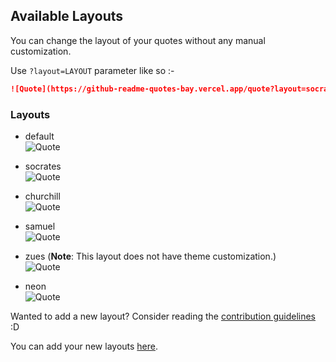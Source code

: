 ## Available Layouts

You can change the layout of your quotes without any manual customization.

Use `?layout=LAYOUT` parameter like so :-

```md
![Quote](https://github-readme-quotes-bay.vercel.app/quote?layout=socrates)
```
### Layouts

- default <br>
  ![Quote](https://github-readme-quotes-bay.vercel.app/quote)
  
- socrates <br>
  ![Quote](https://github-readme-quotes-bay.vercel.app/quote?layout=socrates)
  
- churchill <br>
  ![Quote](https://github-readme-quotes-bay.vercel.app/quote?layout=churchill&theme=merko)
  
- samuel <br>
  ![Quote](https://github-readme-quotes-bay.vercel.app/quote?layout=samuel)

- zues (<b>Note</b>: This layout does not have theme customization.) <br>
  ![Quote](https://github-readme-quotes-bay.vercel.app/quote?layout=zues)

- neon <br>
  ![Quote](https://github-readme-quotes-bay.vercel.app/quote?layout=neon)

Wanted to add a new layout? Consider reading the [contribution guidelines](../CONTRIBUTING.md#themes-contribution) :D

You can add your new layouts [here](./layout.js).
  
